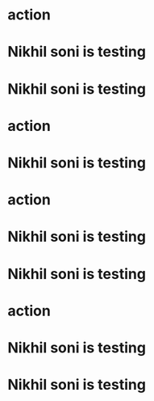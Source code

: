 # action

# Nikhil soni is testing

# Nikhil soni is testing

# action

# Nikhil soni is testing

# action

# Nikhil soni is testing

# Nikhil soni is testing

# action

# Nikhil soni is testing

# Nikhil soni is testing
